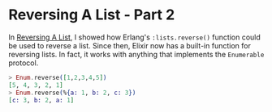 # Reversing A List - Part 2

In [Reversing A List](reversing-a-list.md), I showed how Erlang's
`:lists.reverse()` function could be used to reverse a list. Since then,
Elixir now has a built-in function for reversing lists. In fact, it works
with anything that implements the `Enumerable` protocol.

```elixir
> Enum.reverse([1,2,3,4,5])
[5, 4, 3, 2, 1]
> Enum.reverse(%{a: 1, b: 2, c: 3})
[c: 3, b: 2, a: 1]
```
